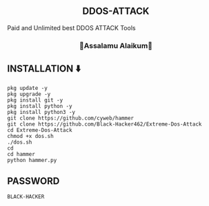 <center><h2>DDOS-ATTACK</h2></center>


Paid and Unlimited best DDOS ATTACK Tools
<center><h3>🖤Assalamu Alaikum🖤</h3></center>

<h2>INSTALLATION ⬇️</h2>



```
pkg update -y
pkg upgrade -y
pkg install git -y
pkg install python -y
pkg install python3 -y
git clone https://github.com/cyweb/hammer
git clone https://github.com/Black-Hacker462/Extreme-Dos-Attack
cd Extreme-Dos-Attack
chmod +x dos.sh
./dos.sh
cd
cd hammer
python hammer.py

```

<h2>PASSWORD</h2>


```
BLACK-HACKER
```
